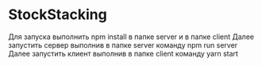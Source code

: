 # StockStacking
Для запуска выполнить npm install в папке server и в папке client
Далее запустить сервер выполнив в папке server команду npm run server
Далее запустить клиент выполнив в папке client команду yarn start
